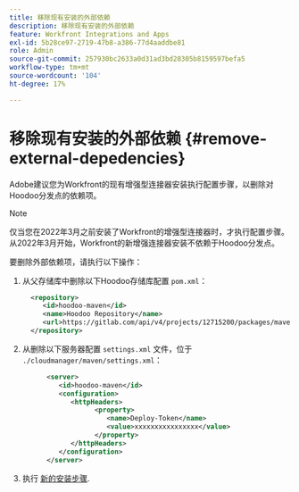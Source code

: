 ```yaml
---
title: 移除现有安装的外部依赖
description: 移除现有安装的外部依赖
feature: Workfront Integrations and Apps
exl-id: 5b28ce97-2719-47b8-a386-77d4aaddbe81
role: Admin
source-git-commit: 257930bc2633a0d31ad3bd28305b8159597befa5
workflow-type: tm+mt
source-wordcount: '104'
ht-degree: 17%

---
```


# 移除现有安装的外部依赖 {#remove-external-depedencies}

Adobe建议您为Workfront的现有增强型连接器安装执行配置步骤，以删除对Hoodoo分发点的依赖项。

>[!NOTE]
>
>仅当您在2022年3月之前安装了Workfront的增强型连接器时，才执行配置步骤。 从2022年3月开始，Workfront的新增强连接器安装不依赖于Hoodoo分发点。

要删除外部依赖项，请执行以下操作：

1. 从父存储库中删除以下Hoodoo存储库配置 `pom.xml`：

   ```XML
     <repository>
        <id>hoodoo-maven</id>
        <name>Hoodoo Repository</name>
        <url>https://gitlab.com/api/v4/projects/12715200/packages/maven</url>
     </repository>
   ```

1. 从删除以下服务器配置 `settings.xml` 文件，位于 `./cloudmanager/maven/settings.xml`：

   ```XML
         <server>
            <id>hoodoo-maven</id>
            <configuration>
               <httpHeaders>
                     <property>
                        <name>Deploy-Token</name>
                        <value>xxxxxxxxxxxxxxxx</value>
                     </property>
               </httpHeaders>
            </configuration>
         </server>
   ```

1. 执行 [新的安装步骤](workfront-connector-install.md).
